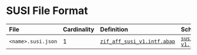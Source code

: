 # SUSI File Format

File | Cardinality | Definition | Schema | Example
:--- | :---  | :--- | :--- | :---
`<name>.susi.json` | 1 | [`zif_aff_susi_v1.intf.abap`](./type/zif_aff_susi_v1.intf.abap) | [`susi-v1.json`](./susi-v1.json) | [`test.susi.json`](./examples/test.susi.json)
